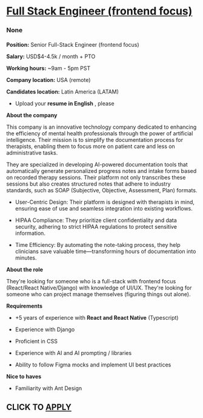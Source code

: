 # [Full Stack Engineer (frontend focus) ](https://www.remotewlb.com/apply/full-stack-engineer-frontend-focus-140208)  
### None  
####  

**Position:** Senior Full-Stack Engineer (frontend focus)

 **Salary:** USD$4-4.5k / month + PTO

 **Working hours:** ~9am - 5pm PST

 **Company location:** USA (remote)

 **Candidates location:** Latin America (LATAM)

  * Upload your **resume in English** , please

 **About the company**

This company is an innovative technology company dedicated to enhancing the efficiency of mental health professionals through the power of artificial intelligence. Their mission is to simplify the documentation process for therapists, enabling them to focus more on patient care and less on administrative tasks.

They are specialized in developing AI-powered documentation tools that automatically generate personalized progress notes and intake forms based on recorded therapy sessions. Their platform not only transcribes these sessions but also creates structured notes that adhere to industry standards, such as SOAP (Subjective, Objective, Assessment, Plan) formats.

  * User-Centric Design: Their platform is designed with therapists in mind, ensuring ease of use and seamless integration into existing workflows.

  * HIPAA Compliance: They prioritize client confidentiality and data security, adhering to strict HIPAA regulations to protect sensitive information.

  * Time Efficiency: By automating the note-taking process, they help clinicians save valuable time—transforming hours of documentation into minutes.

 **About the role**

They're looking for someone who is a full-stack with frontend focus (React/React Native/Django) with knowledge of UI/UX. They're looking for someone who can project manage themselves (figuring things out alone).

 **Requirements**

  * +5 years of experience with **React and React Native** (Typescript)

  * Experience with Django

  * Proficient in CSS

  * Experience with AI and AI prompting / libraries

  * Ability to follow Figma mocks and implement UI best practices

 **Nice to haves**

  * Familiarity with Ant Design

  
## CLICK TO [APPLY](https://www.remotewlb.com/apply/full-stack-engineer-frontend-focus-140208)

